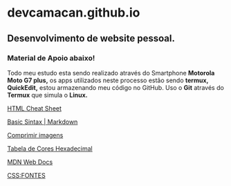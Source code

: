 # devcamacan.github.io

## Desenvolvimento de website pessoal.

### Material de Apoio abaixo!

Todo meu estudo esta sendo realizado através
do Smartphone **Motorola Moto G7 plus,**
os apps utilizados neste processo estão sendo **termux,**
**QuickEdit,** estou armazenando meu código no GitHub.
Uso o **Git** através do **Termux** que simula o **Linux.**

[HTML Cheat Sheet](https://www.google.com/amp/s/htmlcheatsheet.com/m/)

[Basic Sintax | Markdown](https://www.markdownguide.org/basic-syntax/)

[Comprimir imagens](https://tinypng.com/)

[Tabela de Cores Hexadecimal](https://celke.com.br/artigo/tabela-de-cores-html-nome-hexadecimal-rgb)

[MDN Web Docs](https://developer.mozilla.org/pt-BR/)

[CSS:FONTES](https://www.w3.org/Style/Examples/007/fonts.pt_BR.html)